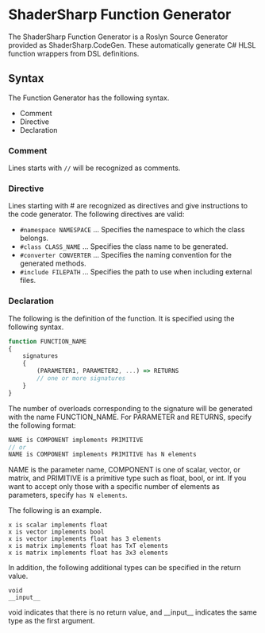 # ShaderSharp Function Generator

The ShaderSharp Function Generator is a Roslyn Source Generator provided as ShaderSharp.CodeGen.
These automatically generate C# HLSL function wrappers from DSL definitions.

## Syntax

The Function Generator has the following syntax.

- Comment
- Directive
- Declaration

### Comment

Lines starts with `//` will be recognized as comments.

### Directive

Lines starting with # are recognized as directives and give instructions to the code generator.
The following directives are valid:

- `#namespace NAMESPACE` ... Specifies the namespace to which the class belongs.
- `#class CLASS_NAME` ... Specifies the class name to be generated.
- `#converter CONVERTER` ... Specifies the naming convention for the generated methods.
- `#include FILEPATH` ... Specifies the path to use when including external files.

### Declaration

The following is the definition of the function. It is specified using the following syntax.

```typescript
function FUNCTION_NAME
{
    signatures
    {
        (PARAMETER1, PARAMETER2, ...) => RETURNS
        // one or more signatures
    }
}
```

The number of overloads corresponding to the signature will be generated with the name FUNCTION_NAME.
For PARAMETER and RETURNS, specify the following format:

```c
NAME is COMPONENT implements PRIMITIVE
// or
NAME is COMPONENT implements PRIMITIVE has N elements
```

NAME is the parameter name, COMPONENT is one of scalar, vector, or matrix, and PRIMITIVE is a primitive type such as float, bool, or int.
If you want to accept only those with a specific number of elements as parameters, specify `has N elements`.

The following is an example.

```plain
x is scalar implements float
x is vector implements bool
x is vector implements float has 3 elements
x is matrix implements float has TxT elements
x is matrix implements float has 3x3 elements
```

In addition, the following additional types can be specified in the return value.

```
void
__input__
```

void indicates that there is no return value, and \_\_input\_\_ indicates the same type as the first argument.
